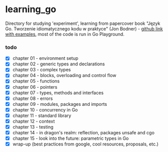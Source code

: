 # learning_go
Directory for studying 'experiment', learning from papercover book "Język Go. Tworzenie idiomatycznego kodu w praktyce" (Jon Bodner) - [github link with examples](https://github.com/learning-go-book), most of the code is run in Go Playground.

### todo
- [x] chapter 01 - environment setup
- [x] chapter 02 - generic types and declarations
- [x] chapter 03 - complex types
- [x] chapter 04 - blocks, overloading and control flow
- [x] chapter 05 - functions
- [x] chapter 06 - pointers
- [x] chapter 07 - types, methods and interfaces
- [x] chapter 08 - errors
- [x] chapter 09 - modules, packages and imports
- [x] chapter 10 - concurrency in Go
- [x] chapter 11 - standard library
- [x] chapter 12 - context
- [x] chapter 13 - testing
- [x] chapter 14 - in dragon's realm: reflection, packages unsafe and cgo
- [x] chapter 15 - look into the future: parametric types in Go 
- [x] wrap-up (best practices from google, cool resources, proposals, etc.)
